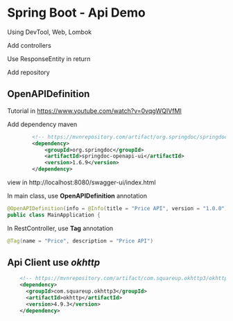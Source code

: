 # Spring Boot - Api Demo

Using DevTool, Web, Lombok

Add controllers

Use ResponseEntity in return

Add repository

## OpenAPIDefinition

Tutorial in https://www.youtube.com/watch?v=0vqgWQIVfMI

Add dependency maven

```xml
		<!-- https://mvnrepository.com/artifact/org.springdoc/springdoc-openapi-ui -->
		<dependency>
			<groupId>org.springdoc</groupId>
			<artifactId>springdoc-openapi-ui</artifactId>
			<version>1.6.9</version>
		</dependency>
```

view in http://localhost:8080/swagger-ui/index.html

In main class, use **OpenAPIDefinition** annotation

```java
@OpenAPIDefinition(info = @Info(title = "Price API", version = "1.0.0"))
public class MainApplication {
```

In RestController, use **Tag** annotation

```java
@Tag(name = "Price", description = "Price API")
```

## Api Client use *okhttp*

```xml
    <!-- https://mvnrepository.com/artifact/com.squareup.okhttp3/okhttp -->
    <dependency>
      <groupId>com.squareup.okhttp3</groupId>
      <artifactId>okhttp</artifactId>
      <version>4.9.3</version>
    </dependency>
```
